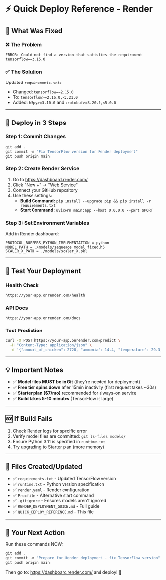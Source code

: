 # ⚡ Quick Deploy Reference - Render

## 🔧 What Was Fixed

### ❌ The Problem
```
ERROR: Could not find a version that satisfies the requirement tensorflow==2.15.0
```

### ✅ The Solution
Updated `requirements.txt`:
- Changed: `tensorflow==2.15.0` 
- To: `tensorflow>=2.16.0,<2.21.0`
- Added: `h5py>=3.10.0` and `protobuf>=3.20.0,<5.0.0`

---

## 🚀 Deploy in 3 Steps

### Step 1: Commit Changes
```powershell
git add .
git commit -m "Fix TensorFlow version for Render deployment"
git push origin main
```

### Step 2: Create Render Service
1. Go to https://dashboard.render.com/
2. Click "New +" → "Web Service"
3. Connect your GitHub repository
4. Use these settings:
   - **Build Command:** `pip install --upgrade pip && pip install -r requirements.txt`
   - **Start Command:** `uvicorn main:app --host 0.0.0.0 --port $PORT`

### Step 3: Set Environment Variables
Add in Render dashboard:
```
PROTOCOL_BUFFERS_PYTHON_IMPLEMENTATION = python
MODEL_PATH = ./models/sequence_model_fixed.h5
SCALER_X_PATH = ./models/scaler_X.pkl
```

---

## 🧪 Test Your Deployment

### Health Check
```
https://your-app.onrender.com/health
```

### API Docs
```
https://your-app.onrender.com/docs
```

### Test Prediction
```bash
curl -X POST https://your-app.onrender.com/predict \
  -H "Content-Type: application/json" \
  -d '{"amount_of_chicken": 2728, "ammonia": 14.4, "temperature": 29.3, "humidity": 51.7, "light_intensity": 364}'
```

---

## 💡 Important Notes

- ✅ **Model files MUST be in Git** (they're needed for deployment)
- ✅ **Free tier spins down** after 15min inactivity (first request takes ~30s)
- ✅ **Starter plan ($7/mo)** recommended for always-on service
- ✅ **Build takes 5-10 minutes** (TensorFlow is large)

---

## 🆘 If Build Fails

1. Check Render logs for specific error
2. Verify model files are committed: `git ls-files models/`
3. Ensure Python 3.11 is specified in `runtime.txt`
4. Try upgrading to Starter plan (more memory)

---

## 📁 Files Created/Updated

- ✅ `requirements.txt` - Updated TensorFlow version
- ✅ `runtime.txt` - Python version specification
- ✅ `render.yaml` - Render configuration
- ✅ `Procfile` - Alternative start command
- ✅ `.gitignore` - Ensures models aren't ignored
- ✅ `RENDER_DEPLOYMENT_GUIDE.md` - Full guide
- ✅ `QUICK_DEPLOY_REFERENCE.md` - This file

---

## 🎯 Your Next Action

Run these commands NOW:
```powershell
git add .
git commit -m "Prepare for Render deployment - fix TensorFlow version"
git push origin main
```

Then go to: https://dashboard.render.com/ and deploy! 🚀